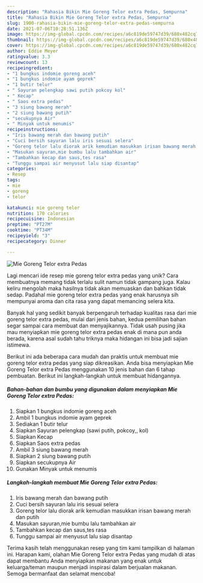 ```yaml
---
description: "Rahasia Bikin Mie Goreng Telor extra Pedas, Sempurna"
title: "Rahasia Bikin Mie Goreng Telor extra Pedas, Sempurna"
slug: 1900-rahasia-bikin-mie-goreng-telor-extra-pedas-sempurna
date: 2021-07-06T10:28:51.136Z
image: https://img-global.cpcdn.com/recipes/a6c819de59747d39/680x482cq70/mie-goreng-telor-extra-pedas-foto-resep-utama.jpg
thumbnail: https://img-global.cpcdn.com/recipes/a6c819de59747d39/680x482cq70/mie-goreng-telor-extra-pedas-foto-resep-utama.jpg
cover: https://img-global.cpcdn.com/recipes/a6c819de59747d39/680x482cq70/mie-goreng-telor-extra-pedas-foto-resep-utama.jpg
author: Eddie Meyer
ratingvalue: 3.3
reviewcount: 13
recipeingredient:
- "1 bungkus indomie goreng aceh"
- "1 bungkus indomie ayam geprek"
- "1 butir telur"
- " Sayuran pelengkap sawi putih pokcoy kol"
- " Kecap"
- " Saos extra pedas"
- "3 siung bawang merah"
- "2 siung bawang putih"
- "secukupnya Air"
- " Minyak untuk menumis"
recipeinstructions:
- "Iris bawang merah dan bawang putih"
- "Cuci bersih sayuran lalu iris sesuai selera"
- "Goreng telor lalu diorak arik kemudian masukkan irisan bawang merah dan putih"
- "Masukan sayuran,mie bumbu lalu tambahkan air"
- "Tambahkan kecap dan saus,tes rasa"
- "Tunggu sampai air menyusut lalu siap disantap"
categories:
- Resep
tags:
- mie
- goreng
- telor

katakunci: mie goreng telor 
nutrition: 170 calories
recipecuisine: Indonesian
preptime: "PT27M"
cooktime: "PT34M"
recipeyield: "3"
recipecategory: Dinner

---
```



![Mie Goreng Telor extra Pedas](https://img-global.cpcdn.com/recipes/a6c819de59747d39/680x482cq70/mie-goreng-telor-extra-pedas-foto-resep-utama.jpg)

Lagi mencari ide resep mie goreng telor extra pedas yang unik? Cara membuatnya memang tidak terlalu sulit namun tidak gampang juga. Kalau keliru mengolah maka hasilnya tidak akan memuaskan dan bahkan tidak sedap. Padahal mie goreng telor extra pedas yang enak harusnya sih mempunyai aroma dan cita rasa yang dapat memancing selera kita.



Banyak hal yang sedikit banyak berpengaruh terhadap kualitas rasa dari mie goreng telor extra pedas, mulai dari jenis bahan, kedua pemilihan bahan segar sampai cara membuat dan menyajikannya. Tidak usah pusing jika mau menyiapkan mie goreng telor extra pedas enak di mana pun anda berada, karena asal sudah tahu triknya maka hidangan ini bisa jadi sajian istimewa.


Berikut ini ada beberapa cara mudah dan praktis untuk membuat mie goreng telor extra pedas yang siap dikreasikan. Anda bisa menyiapkan Mie Goreng Telor extra Pedas menggunakan 10 jenis bahan dan 6 tahap pembuatan. Berikut ini langkah-langkah untuk membuat hidangannya.

<!--inarticleads1-->

##### Bahan-bahan dan bumbu yang digunakan dalam menyiapkan Mie Goreng Telor extra Pedas:

1. Siapkan 1 bungkus indomie goreng aceh
1. Ambil 1 bungkus indomie ayam geprek
1. Sediakan 1 butir telur
1. Siapkan  Sayuran pelengkap (sawi putih, pokcoy,, kol)
1. Siapkan  Kecap
1. Siapkan  Saos extra pedas
1. Ambil 3 siung bawang merah
1. Siapkan 2 siung bawang putih
1. Siapkan secukupnya Air
1. Gunakan  Minyak untuk menumis




<!--inarticleads2-->

##### Langkah-langkah membuat Mie Goreng Telor extra Pedas:

1. Iris bawang merah dan bawang putih
1. Cuci bersih sayuran lalu iris sesuai selera
1. Goreng telor lalu diorak arik kemudian masukkan irisan bawang merah dan putih
1. Masukan sayuran,mie bumbu lalu tambahkan air
1. Tambahkan kecap dan saus,tes rasa
1. Tunggu sampai air menyusut lalu siap disantap




Terima kasih telah menggunakan resep yang tim kami tampilkan di halaman ini. Harapan kami, olahan Mie Goreng Telor extra Pedas yang mudah di atas dapat membantu Anda menyiapkan makanan yang enak untuk keluarga/teman maupun menjadi inspirasi dalam berjualan makanan. Semoga bermanfaat dan selamat mencoba!
